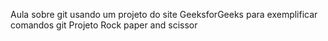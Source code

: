 Aula sobre git usando um projeto do site GeeksforGeeks para exemplificar comandos git
Projeto Rock paper and scissor
